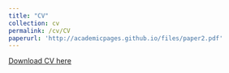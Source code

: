 ```yaml
---
title: "CV"
collection: cv
permalink: /cv/CV
paperurl: 'http://academicpages.github.io/files/paper2.pdf'
---
```

[Download CV here](http://academicpages.github.io/files/CV.pdf)